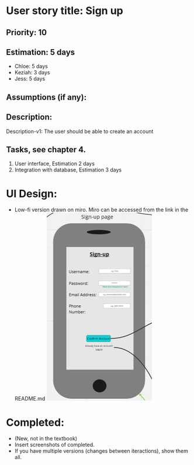 
# User story title: Sign up

## Priority: 10 

## Estimation: 5 days

* Chloe: 5 days 
* Keziah: 3 days
* Jess: 5 days

## Assumptions (if any):

## Description: 
Description-v1: The user should be able to create an account

## Tasks, see chapter 4.

1. User interface, Estimation 2 days
2. Integration with database, Estimation 3 days


# UI Design:
* Low-fi version drawn on miro. Miro can be accessed from the link in the README.md
![image](/images/sign_up.png)

# Completed:
* (New, not in the textbook) 
* Insert screenshots of completed. 
* If you have multiple versions (changes between iteractions), show them all.

